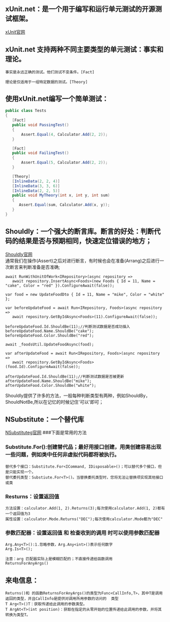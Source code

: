 ## xUnit.net：是一个用于编写和运行单元测试的开源测试框架。  
[xUnit官网](https://xunit.net/docs/getting-started/netfx/jetbrains-rider)
## xUnit.net 支持两种不同主要类型的单元测试：事实和理论。
```
事实是永远正确的测试。他们测试不变条件。[Fact]

理论是仅适用于一组特定数据的测试。[Theory]
```
## 使用xUnit.net编写一个简单测试：
```C#
public class Tests
{
   [Fact]
   public void PassingTest()
   {
       Assert.Equal(4, Calculator.Add(2, 2));
   }

   [Fact]
   public void FailingTest()
   {
       Assert.Equal(5, Calculator.Add(2, 2));
   }

   [Theory]
   [InlineData(2, 2, 4)]
   [InlineData(3, 3, 6)]
   [InlineData(2, 2, 5)]
   public void MyTheory(int x, int y, int sum)
   {
      Assert.Equal(sum, Calculator.Add(x, y));
   }
}
```
## Shouldly：一个强大的断言库。断言的好处：判断代码的结果是否与预期相同，快速定位错误的地方；
[Shouldly官网](https://xunit.net/docs/getting-started/netfx/jetbrains-rider)   
通常我们在操作(Assert)之后对进行断言，有时候也会在准备(Arrang)之后进行一次断言来判断准备是否准确;
```
await RunWithUnitOfWork<IRepository>(async repository =>
   await repository.InsertAsync<Foods>(new Foods { Id = 11, Name = "cake", Color = "red" }).ConfigureAwait(false));

var food = new UpdateFoodDto { Id = 11, Name = "mike", Color = "white" };

var beforeUpdateFood = await Run<IRepository, Foods>(async repository =>
   await repository.GetByIdAsync<Foods>(11).ConfigureAwait(false));

beforeUpdateFood.Id.ShouldBe(11);//判断测试数据是否成功插入
beforeUpdateFood.Name.ShouldBe("cake");
beforeUpdateFood.Color.ShouldBe("red");

await _foodsUtil.UpdateFoodAsync(food);

var afterUpdateFood = await Run<IRepository, Foods>(async repository =>
   await repository.GetByIdAsync<Foods>(food.Id).ConfigureAwait(false));

afterUpdateFood.Id.ShouldBe(11);//判断测试数据是否被更新
afterUpdateFood.Name.ShouldBe("mike");
afterUpdateFood.Color.ShouldBe("white");
```
Shouldly提供了许多的方法，一般每种判断类型有两种，例如ShouldBy，ShouldNotBe,所以在记忆的时候记住'可以'即可；  
## NSubstitute：一个替代库
[NSubstituteg官网](https://nsubstitute.github.io/help/return-for-args/)
###下面是常用的方法
###  Substitute.For<Interface>():创建替代品；最好用接口创建，用类创建容易出现一些问题，例如类中任何非虚拟代码都将被执行。
    替代多个接口：Substitute.For<ICommand, IDisposable>()；可以替代多个接口，但是只能实现一个。
    替代委托类型：Substiute.For<T>()。当替换委托类型时，您将无法让替换项实现其他接口或类
### Resturns：设置返回值
    方法设置：calculator.Add(1, 2).Returns(3);每次使用calculator.Add(1, 2)都有一个返回值为3
    属性设置：calculator.Mode.Returns("DEC");每次使用calculator.Mode都为"DEC"
### 参数匹配器：设置返回值 和 检查收到的调用 时可以使用参数匹配器   
    Arg.Any<T>():1.忽略参数，Arg.Any<int>()表示任何数字
    Arg.Is<T>();
   
    注意：arg 匹配器实际上是模糊匹配的；不直接传递给函数调用
    ReturnsForAnyArgs()
## 来电信息：
    Returns()和 的函数ReturnsForAnyArgs()的类型为Func<CallInfo,T>，其中T是调用返回的类型，并且CallInfo是提供对调用所用参数的访问的  类型  
    T Arg<T>()T：获取传递给此调用的参数类型。  
    T ArgAt<T>(int position)：获取在指定的从零开始的位置传递给此调用的参数，并将其转换为类型T。

